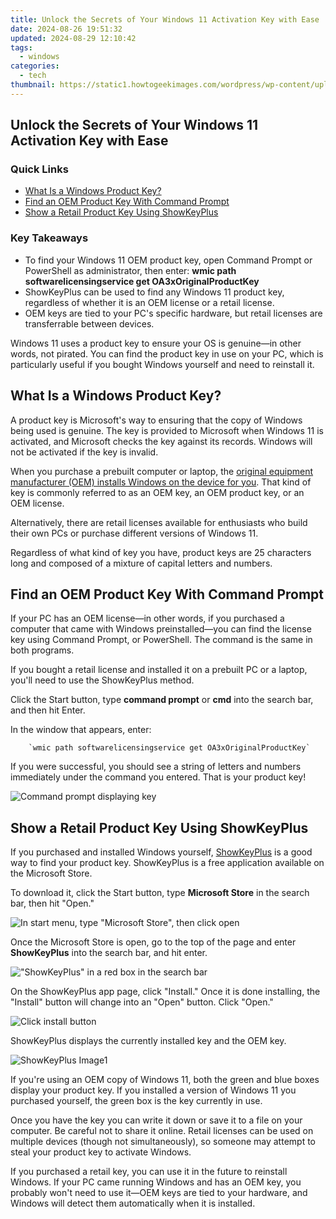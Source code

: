 ```yaml
---
title: Unlock the Secrets of Your Windows 11 Activation Key with Ease
date: 2024-08-26 19:51:32
updated: 2024-08-29 12:10:42
tags:
  - windows
categories:
  - tech
thumbnail: https://static1.howtogeekimages.com/wordpress/wp-content/uploads/2024/05/a-hand-holding-a-key-with-the-windows-logo-in-the-center-of-the-screen.jpg
---
```


## Unlock the Secrets of Your Windows 11 Activation Key with Ease

### Quick Links

* [What Is a Windows Product Key?](https://android-unlock.techidaily.com/in-2024-forgot-pattern-lock-heres-how-you-can-unlock-oppo-find-n3-pattern-lock-screen-by-drfone-android/)
* [Find an OEM Product Key With Command Prompt](https://facebook-videos.techidaily.com/2024-approved-beam-your-best-achieving-hd-quality-with-fb-live/)
* [Show a Retail Product Key Using ShowKeyPlus](https://android-transfer.techidaily.com/in-2024-how-to-transfer-photos-from-oppo-a56s-5g-to-new-android-drfone-by-drfone-transfer-from-android-transfer-from-android/)

### Key Takeaways

* To find your Windows 11 OEM product key, open Command Prompt or PowerShell as administrator, then enter: **wmic path softwarelicensingservice get OA3xOriginalProductKey**
* ShowKeyPlus can be used to find any Windows 11 product key, regardless of whether it is an OEM license or a retail license.
* OEM keys are tied to your PC's specific hardware, but retail licenses are transferrable between devices.

 Windows 11 uses a product key to ensure your OS is genuine—in other words, not pirated. You can find the product key in use on your PC, which is particularly useful if you bought Windows yourself and need to reinstall it.

##  What Is a Windows Product Key?

 A product key is Microsoft's way to ensuring that the copy of Windows being used is genuine. The key is provided to Microsoft when Windows 11 is activated, and Microsoft checks the key against its records. Windows will not be activated if the key is invalid.

 When you purchase a prebuilt computer or laptop, the [original equipment manufacturer (OEM) installs Windows on the device for you](https://www.howtogeek.com/198358/whats-the-difference-between-the-system-builder-and-full-version-editions-of-windows/). That kind of key is commonly referred to as an OEM key, an OEM product key, or an OEM license.

 Alternatively, there are retail licenses available for enthusiasts who build their own PCs or purchase different versions of Windows 11.

 Regardless of what kind of key you have, product keys are 25 characters long and composed of a mixture of capital letters and numbers.

##  Find an OEM Product Key With Command Prompt

 If your PC has an OEM license—in other words, if you purchased a computer that came with Windows preinstalled—you can find the license key using Command Prompt, or PowerShell. The command is the same in both programs. 

 If you bought a retail license and installed it on a prebuilt PC or a laptop, you'll need to use the ShowKeyPlus method. 

 Click the Start button, type **command prompt** or **cmd** into the search bar, and then hit Enter. 

 In the window that appears, enter:

        `wmic path softwarelicensingservice get OA3xOriginalProductKey`
    
 If you were successful, you should see a string of letters and numbers immediately under the command you entered. That is your product key!

![Command prompt displaying key](https://static1.howtogeekimages.com/wordpress/wp-content/uploads/2022/02/Right_Size_Console-1.png) 

##  Show a Retail Product Key Using ShowKeyPlus

 If you purchased and installed Windows yourself, [ShowKeyPlus](https://apps.microsoft.com/detail/9pkvzcprx9nv) is a good way to find your product key. ShowKeyPlus is a free application available on the Microsoft Store.

 To download it, click the Start button, type **Microsoft Store** in the search bar, then hit "Open."

![In start menu, type "Microsoft Store", then click open](https://static1.howtogeekimages.com/wordpress/wp-content/uploads/2022/02/2022-02-09_12h19_00.png) 

 Once the Microsoft Store is open, go to the top of the page and enter **ShowKeyPlus** into the search bar, and hit enter.

!["ShowKeyPlus" in a red box in the search bar](https://static1.howtogeekimages.com/wordpress/wp-content/uploads/2022/02/IntoMicrosoft-store.png) 

 On the ShowKeyPlus app page, click "Install." Once it is done installing, the "Install" button will change into an "Open" button. Click "Open."

![Click install button](https://static1.howtogeekimages.com/wordpress/wp-content/uploads/2022/02/Points_To_Install.png) 

 ShowKeyPlus displays the currently installed key and the OEM key.

![ShowKeyPlus Image1](https://static1.howtogeekimages.com/wordpress/wp-content/uploads/2022/02/ShowKeyPlus-Image1.png) 

 If you're using an OEM copy of Windows 11, both the green and blue boxes display your product key. If you installed a version of Windows 11 you purchased yourself, the green box is the key currently in use.

 Once you have the key you can write it down or save it to a file on your computer. Be careful not to share it online. Retail licenses can be used on multiple devices (though not simultaneously), so someone may attempt to steal your product key to activate Windows.

 If you purchased a retail key, you can use it in the future to reinstall Windows. If your PC came running Windows and has an OEM key, you probably won't need to use it—OEM keys are tied to your hardware, and Windows will detect them automatically when it is installed.

<ins class="adsbygoogle"
     style="display:block"
     data-ad-format="autorelaxed"
     data-ad-client="ca-pub-7571918770474297"
     data-ad-slot="1223367746"></ins>



<ins class="adsbygoogle"
     style="display:block"
     data-ad-client="ca-pub-7571918770474297"
     data-ad-slot="8358498916"
     data-ad-format="auto"
     data-full-width-responsive="true"></ins>
